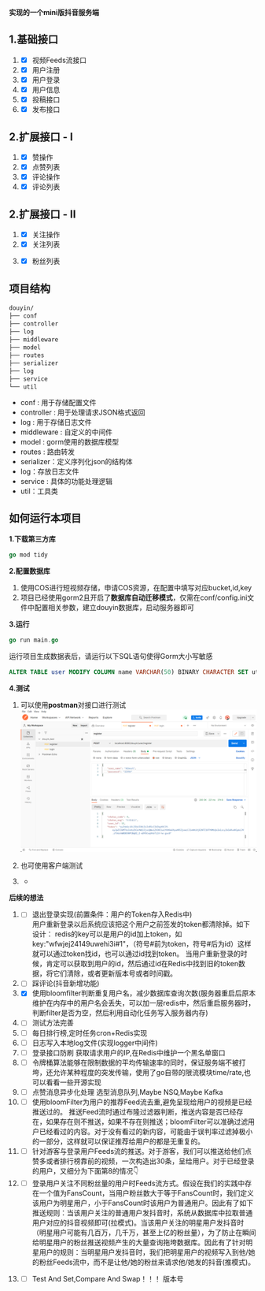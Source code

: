**实现的一个mini版抖音服务端**

## 1.基础接口
   1. - [x]  视频Feeds流接口   
   2. - [x]  用户注册
   3. - [x]  用户登录      
   4. - [x]  用户信息   
   5. - [x]  投稿接口
   6. - [x]  发布接口

## 2.扩展接口 - I
   1. - [x]  赞操作
   2. - [x]  点赞列表
   3. - [x]  评论操作
   4. - [x]  评论列表
   
## 2.扩展接口 - II
   1. - [x]  关注操作
   2. - [x]  关注列表
   3. - [x]  粉丝列表






## 项目结构

```shell
douyin/
├── conf
├── controller
├── log
├── middleware
├── model
├── routes
├── serializer
├── log
├── service
└── util
```

- conf : 用于存储配置文件
- controller : 用于处理请求JSON格式返回
- log : 用于存储日志文件
- middleware : 自定义的中间件
- model : gorm使用的数据库模型
- routes : 路由转发
- serializer：定义序列化json的结构体
- log：存放日志文件
- service : 具体的功能处理逻辑
- util：工具类


## 如何运行本项目

**1.下载第三方库**
```go
go mod tidy
```
**2.配置数据库**
1. 使用COS进行短视频存储，申请COS资源，在配置中填写对应bucket,id,key
2. 项目已经使用gorm2且开启了**数据库自动迁移模式**，仅需在conf/config.ini文件中配置相关参数，建立douyin数据库，启动服务器即可

**3.运行**
```go
go run main.go
```
运行项目生成数据表后，请运行以下SQL语句使得Gorm大小写敏感
```SQL
ALTER TABLE user MODIFY COLUMN name VARCHAR(50) BINARY CHARACTER SET utf8 COLLATE utf8_bin DEFAULT NULL;
```
**4.测试**
1. 可以使用**postman**对接口进行测试
![postman](docs/postman.png)
1. 也可使用客户端测试



2. - 


**后续的想法**
1. - [ ] 退出登录实现(前置条件：用户的Token存入Redis中)  
用户重新登录以后系统应该把这个用户之前签发的token都清除掉。如下设计：
redis的key可以是用户的id加上token，如key:"wfwjej24149uwehi3i#1"，（符号#前为token，符号#后为id）这样就可以通过token找id，也可以通过id找到token。
当用户重新登录的时候，肯定可以获取到用户的id，然后通过id在Redis中找到旧的token数据，将它们清除，或者更新版本号或者时间戳。
2. - [ ] 踩评论(抖音新增功能)
3. - [x] 使用bloomfilter判断重复用户名，减少数据库查询次数(服务器重启后原本维护在内存中的用户名会丢失，可以加一层redis中，然后重启服务器时，判断filter是否为空，然后利用自动化任务写入服务器内存)
4. - [ ] 测试方法完善
5. - [ ] 每日排行榜,定时任务cron+Redis实现
6. - [ ] 日志写入本地log文件(实现logger中间件)
7. - [ ] 登录接口防刷  获取请求用户的IP,在Redis中维护一个黑名单窗口
8. - [ ] 令牌桶算法能够在限制数据的平均传输速率的同时，保证服务端不被打垮，还允许某种程度的突发传输，使用了go自带的限流模块time/rate,也可以看看一些开源实现
9. - [ ] 点赞消息异步化处理  选型消息队列,Maybe NSQ,Maybe Kafka
10. - [ ] 使用bloomFilter为用户的推荐Feed流去重,避免呈现给用户的视频是已经推送过的。
推送Feed流时通过布隆过滤器判断，推送内容是否已经存在，如果存在则不推送，如果不存在则推送；bloomFilter可以准确过滤用户已经看过的内容。对于没有看过的新内容，可能由于误判率过滤掉极小的一部分，这样就可以保证推荐给用户的都是无重复的。
11. - [ ] 针对游客与登录用户Feeds流的推送。对于游客，我们可以推送给他们点赞多或者排行榜靠前的视频，一次构造出30条，呈给用户。对于已经登录的用户，又细分为下面第8的情况👇
12. - [ ] 登录用户关注不同粉丝量的用户时Feeds流方式。假设在我们的实践中存在一个值为FansCount，当用户粉丝数大于等于FansCount时，我们定义该用户为明星用户，小于FansCount时该用户为普通用户。因此有了如下推送规则：当该用户关注的普通用户发抖音时，系统从数据库中拉取普通用户对应的抖音视频即可(拉模式)。当该用户关注的明星用户发抖音时（明星用户可能有几百万，几千万，甚至上亿的粉丝量），为了防止在瞬间给明星用户的粉丝推送视频产生的大量查询拖垮数据库。因此有了针对明星用户的规则：当明星用户发抖音时，我们把明星用户的视频写入到他/她的粉丝Feeds流中，而不是让他/她的粉丝来请求他/她发的抖音(推模式)。
13. - [ ] Test And Set,Compare And Swap！！！ 版本号




